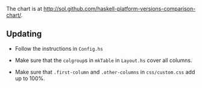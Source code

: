 
The chart is at
http://sol.github.com/haskell-platform-versions-comparison-chart/.

## Updating

 * Follow the instructions in `Config.hs`

 * Make sure that the `colgroup`s in `mkTable` in `Layout.hs` cover all
   columns.

 * Make sure that `.first-column` and `.other-columns` in `css/custom.css` add
   up to 100%.
